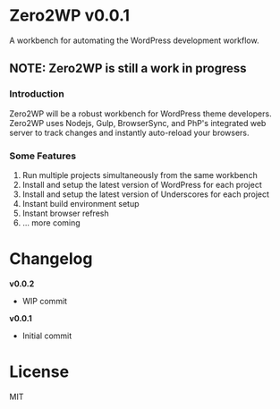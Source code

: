 # Zero2WP v0.0.1
A workbench for automating the WordPress development workflow.

## NOTE: Zero2WP is still a work in progress

### Introduction
Zero2WP will be a robust workbench for WordPress theme developers. Zero2WP uses Nodejs, Gulp, BrowserSync, and PhP's integrated web server to track changes and instantly auto-reload your browsers. 

### Some Features
1) Run multiple projects simultaneously from the same workbench
2) Install and setup the latest version of WordPress for each project
3) Install and setup the latest version of Underscores for each project
4) Instant build environment setup
5) Instant browser refresh
6) ... more coming

# Changelog

**v0.0.2**
- WIP commit

**v0.0.1**
- Initial commit

# License
MIT
